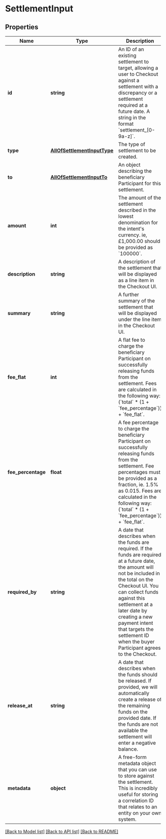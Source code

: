 # SettlementInput

## Properties
Name | Type | Description | Notes
------------ | ------------- | ------------- | -------------
**id** | **string** | An ID of an existing settlement to target, allowing a user to Checkout against a settlement with a discrepancy or a settlement required at a future date.  A string in the format &#x60;settlement_[0-9a-z]&#x60;. | [optional] 
**type** | [**AllOfSettlementInputType**](AllOfSettlementInputType.md) | The type of settlement to be created. | [optional] 
**to** | [**AllOfSettlementInputTo**](AllOfSettlementInputTo.md) | An object describing the beneficiary Participant for this settlement. | [optional] 
**amount** | **int** | The amount of the settlement described in the lowest denomination for the intent&#x27;s currency. ie, £1,000.00 should be provided as &#x60;100000&#x60;. | [optional] 
**description** | **string** | A description of the settlement that will be displayed as a line item in the Checkout UI. | [optional] 
**summary** | **string** | A further summary of the settlement that will be displayed under the line item in the Checkout UI. | [optional] 
**fee_flat** | **int** | A flat fee to charge the beneficiary Participant on successfully releasing funds from the settlement.  Fees are calculated in the following way: (&#x60;total&#x60; * (1 + &#x60;fee_percentage&#x60;)) + &#x60;fee_flat&#x60;. | [optional] 
**fee_percentage** | **float** | A fee percentage to charge the beneficiary Participant on successfully releasing funds from the settlement. Fee percentages must be provided as a fraction, ie. 1.5% as 0.015.  Fees are calculated in the following way: (&#x60;total&#x60; * (1 + &#x60;fee_percentage&#x60;)) + &#x60;fee_flat&#x60;. | [optional] 
**required_by** | **string** | A date that describes when the funds are required. If the funds are required at a future date, the amount will not be included in the total on the Checkout UI.  You can collect funds against this settlement at a later date by creating a new payment intent that targets the settlement ID when the buyer Participant agrees to the Checkout. | [optional] 
**release_at** | **string** | A date that describes when the funds should be released. If provided, we will automatically create a release of the remaining funds on the provided date. If the funds are not available the settlement will enter a negative balance. | [optional] 
**metadata** | **object** | A free-form metadata object that you can use to store against the settlement. This is incredibly useful for storing a correlation ID that relates to an entity on your own system. | [optional] 

[[Back to Model list]](../../README.md#documentation-for-models) [[Back to API list]](../../README.md#documentation-for-api-endpoints) [[Back to README]](../../README.md)

